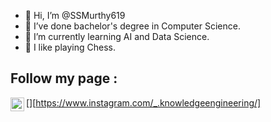 - 👋 Hi, I’m @SSMurthy619
- 👀 I’ve done bachelor's degree in Computer Science.
- 🌱 I’m currently learning AI and Data Science.
- 💞️ I like playing Chess.

## Follow my page :
[<img align="left" alt="codeSTACKr | Instagram" width="22px" src="https://cdn.jsdelivr.net/npm/simple-icons@v3/icons/instagram.svg" />][https://www.instagram.com/_.knowledgeengineering/]

<!---
SSMurthy619/SSMurthy619 is a ✨ special ✨ repository because its `README.md` (this file) appears on your GitHub profile.
You can click the Preview link to take a look at your changes.
--->

